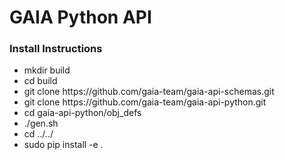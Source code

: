 <h1>GAIA Python API</h1>

<h3>Install Instructions</h3>
<ul>
<li>mkdir build</li>
<li>cd build</li>
<li>git clone https://github.com/gaia-team/gaia-api-schemas.git</li>
<li>git clone https://github.com/gaia-team/gaia-api-python.git</li>
<li>cd gaia-api-python/obj_defs</li>
<li>./gen.sh</li>
<li>cd ../../</li>
<li>sudo pip install -e .</li>
</ul>
